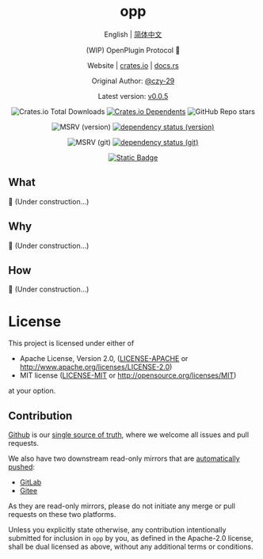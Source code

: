 <div align="center">

# opp

English | [简体中文](README-CN.md)

(WIP) OpenPlugin Protocol 🚧

Website | [crates.io](https://crates.io/crates/opp) | [docs.rs](https://docs.rs/opp/latest/opp)

Original Author: [@czy-29](https://github.com/czy-29)

Latest version: [v0.0.5](https://github.com/opensound-org/opp/releases/tag/v0.0.5)

![Crates.io Total Downloads](https://img.shields.io/crates/d/opp)
[![Crates.io Dependents](https://img.shields.io/crates/dependents/opp)](https://crates.io/crates/opp/reverse_dependencies)
![GitHub Repo stars](https://img.shields.io/github/stars/opensound-org/opp)

![MSRV (version)](https://img.shields.io/crates/msrv/opp/0.0.5?label=v0.0.5-msrv)
[![dependency status (version)](https://deps.rs/crate/opp/0.0.5/status.svg?subject=v0.0.5-deps)](https://deps.rs/crate/opp/0.0.5)

![MSRV (git)](https://img.shields.io/badge/git--msrv-1.80.0-blue)
[![dependency status (git)](https://deps.rs/repo/github/opensound-org/opp/status.svg?subject=git-deps)](https://deps.rs/repo/github/opensound-org/opp)

[![Static Badge](https://img.shields.io/badge/build_with-Rust_1.81.0-dca282)](https://blog.rust-lang.org/2024/09/05/Rust-1.81.0.html)

</div>

## What
🚧 (Under construction...)

## Why
🚧 (Under construction...)

## How
🚧 (Under construction...)

# License

This project is licensed under either of

 * Apache License, Version 2.0, ([LICENSE-APACHE](LICENSE-APACHE) or
   http://www.apache.org/licenses/LICENSE-2.0)
 * MIT license ([LICENSE-MIT](LICENSE-MIT) or
   http://opensource.org/licenses/MIT)

at your option.

## Contribution

[Github](https://github.com/opensound-org/opp) is our [single source of truth](https://en.wikipedia.org/wiki/Single_source_of_truth), where we welcome all issues and pull requests.

We also have two downstream read-only mirrors that are [automatically pushed](.github/workflows/mirror.yml):
- [GitLab](https://gitlab.com/opensound-org/opp)
- [Gitee](https://gitee.com/opensound-org/opp)

As they are read-only mirrors, please do not initiate any merge or pull requests on these two platforms.

Unless you explicitly state otherwise, any contribution intentionally submitted
for inclusion in `opp` by you, as defined in the Apache-2.0 license, shall be
dual licensed as above, without any additional terms or conditions.
